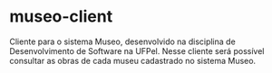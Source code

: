 # museo-client
Cliente para o sistema Museo, desenvolvido na disciplina de Desenvolvimento de Software na UFPel. Nesse cliente será possível consultar as obras de cada museu cadastrado no sistema Museo.
